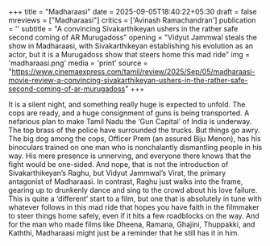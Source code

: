 +++
title = "Madharaasi"
date = 2025-09-05T18:40:22+05:30
draft = false
mreviews = ["Madharaasi"]
critics = ['Avinash Ramachandran']
publication = ''
subtitle = "A convincing Sivakarthikeyan ushers in the rather safe second coming of AR Murugadoss"
opening = "Vidyut Jammwal steals the show in Madharaasi, with Sivakarthikeyan establishing his evolution as an actor, but it is a Murugadoss show that steers home this mad ride"
img = 'madharaasi.png'
media = 'print'
source = "https://www.cinemaexpress.com/tamil/review/2025/Sep/05/madharaasi-movie-review-a-convincing-sivakarthikeyan-ushers-in-the-rather-safe-second-coming-of-ar-murugadoss"
+++

It is a silent night, and something really huge is expected to unfold. The cops are ready, and a huge consignment of guns is being transported. A nefarious plan to make Tamil Nadu the ‘Gun Capital’ of India is underway. The top brass of the police have surrounded the trucks. But things go awry. The big dog among the cops, Officer Prem (an assured Biju Menon), has his binoculars trained on one man who is nonchalantly dismantling people in his way. His mere presence is unnerving, and everyone there knows that the fight would be one-sided. And nope, that is not the introduction of Sivakarthikeyan’s Raghu, but Vidyut Jammwal’s Virat, the primary antagonist of Madharaasi. In contrast, Raghu just walks into the frame, gearing up to drunkenly dance and sing to the crowd about his love failure. This is quite a ‘different’ start to a film, but one that is absolutely in tune with whatever follows in this mad ride that hopes you have faith in the filmmaker to steer things home safely, even if it hits a few roadblocks on the way. And for the man who made films like Dheena, Ramana, Ghajini, Thuppakki, and Kaththi, Madharaasi might just be a reminder that he still has it in him.
